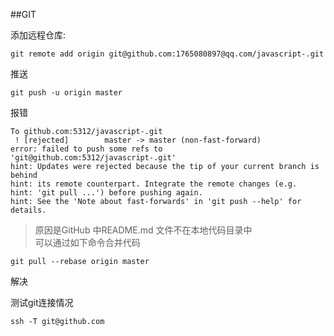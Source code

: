 ##GIT  

添加远程仓库:   

    git remote add origin git@github.com:1765080897@qq.com/javascript-.git  
推送   
 
    git push -u origin master  
报错

```
To github.com:5312/javascript-.git
 ! [rejected]        master -> master (non-fast-forward)
error: failed to push some refs to 'git@github.com:5312/javascript-.git'
hint: Updates were rejected because the tip of your current branch is behind
hint: its remote counterpart. Integrate the remote changes (e.g.
hint: 'git pull ...') before pushing again.
hint: See the 'Note about fast-forwards' in 'git push --help' for details.

```
>原因是GitHub 中README.md 文件不在本地代码目录中  
可以通过如下命令合并代码

    git pull --rebase origin master   
解决 

测试git连接情况  

    ssh -T git@github.com